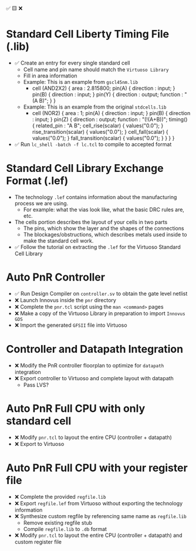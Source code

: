 ✅ 🟨 ❌

# Standard Cell Liberty Timing File (.lib)
- ✅ Create an entry for every single standard cell
    - Cell name and pin name should match the `Virtuoso Library`
    - Fill in area information
    - Example: This is an example from `gscl45nm.lib`
        - cell (AND2X2) {
            area : 2.815800;
            pin(A)  {
                direction : input;
            }
            pin(B)  {
                direction : input;
            }
            pin(Y)  {
                direction : output;
                function : "(A B)";
            }
        }
    - Example:  This is an example from the original `stdcells.lib`
        - cell (NOR2) {
            area : 1;
            pin(A)  {
                direction : input;
            }
            pin(B)  {
                direction : input;
            }
            pin(Z)  {
                direction : output;
                function : "(!(A+B))";
                timing() {
                    related_pin : "A B";
                    cell_rise(scalar) {
                        values("0.0");
                    }
                    rise_transition(scalar) {
                        values("0.0");
                    }
                    cell_fall(scalar) {
                        values("0.0");
                    }
                    fall_transition(scalar) {
                        values("0.0");
                    }
                }
            }
        }
- ✅ Run `lc_shell -batch -f lc.tcl` to compile to accepted format

#  Standard Cell Library Exchange Format (.lef)
- The technology `.lef` contains information about the manufacturing process we are using. 
    - For example: what the vias look like, what the basic DRC rules are, etc.
- The cells portion describes the layout of your cells in two parts
    - The pins, which show the layer and the shapes of the connections 
    - The blockages/obstructions, which describes metals used inside to make the standard cell work.
- ✅ Follow the tutorial on extracting the `.lef` for the Virtuoso Standard Cell Library

# Auto PnR Controller
- ✅ Run Design Compiler on `controller.sv` to obtain the gate level netlist
- ❌ Launch Innovus inside the `pnr` directory
- ❌ Complete the `pnr.tcl` script using the `man <command>` pages
- ❌ Make a copy of the Virtuoso Library in preparation to import `Innovus GDS`
- ❌ Import the generated `GFSII` file into Virtuoso

# Controller and Datapath Integration
- ❌ Modify the PnR controller floorplan to optimize for `datapath` integration
- ❌ Export controller to Virtuoso and complete layout with datapath
    - Pass LVS?

# Auto PnR Full CPU with only standard cell
- ❌ Modify `pnr.tcl` to layout the entire CPU (controller + datapath)
- ❌ Export to Virtuoso

# Auto PnR Full CPU with your register file
- ❌ Complete the provided `regfile.lib` 
- ❌ Export `regfile.lef` from Virtuoso without exporting the technology information
- ❌ Synthesize custom regfile by referencing same name as `regfile.lib` 
    - Remove existing regfile stub
    - Compile `regfile.lib` to `.db` format
- ❌ Modify `pnr.tcl` to layout the entire CPU (controller + datapath) and custom register file
